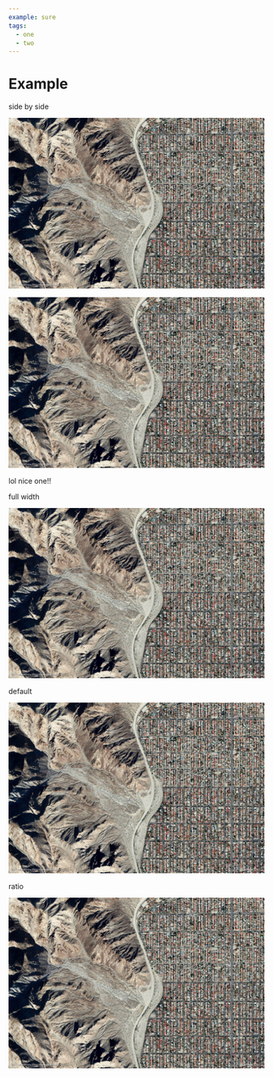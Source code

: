 ```yaml
---
example: sure
tags:
  - one
  - two
---
```


# Example

side by side

![c:1/7](hey.jpg)

![c:7/13](hey.jpg)

lol nice one!!

full width

![c:1/-1](hey.jpg)

default

![](hey.jpg)

ratio

![r:25](hey.jpg)